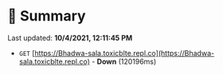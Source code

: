 # 📖 Summary
Last updated: **10/4/2021, 12:11:45 PM**

- `GET` [https://Bhadwa-sala.toxicblte.repl.co](https://Bhadwa-sala.toxicblte.repl.co) - **Down** (120196ms)
